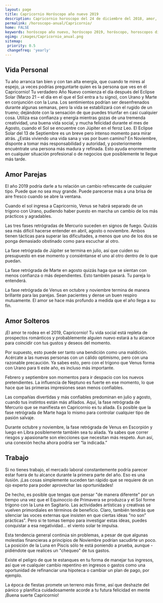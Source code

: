 ```yaml
---
layout: page
title: Capricornio Horóscopo año nuevo 2019 
description: Capricornio horoscopo del 24 de diciembre del 2018, amor, trabajo, vida personal. Todas las predicciones para Capricornio gratis. Disfruta este año nuevo.
permalink: /horoscopo-anual/Capricornio/
home: FALSE
keywords: horóscopo año nuevo, horóscopo 2019, horóscopo, horoscopos diarios gratis del dia de hoy, horóscopo diario gratis,horóscopo ano nuevo 2019, horóscopo esperanza gracia, horoscopo Capricornio 2019, horoscop, horóscopos gratis, horoscopo Capricornio, horoscopo Capricornio 2019 gratis, Tarot, Astrologia, Zodíaco, Capricornio, horoscopo gratis,tarot en femenino,videncia gratuita,horoscopos gratuitos,horóscopos, astrologia,videncia gratis
ogimg: /images/Capricornio_anual.png
sitemap:
 priority: 0.5
 changefreq: 'yearly'
---
```




## Vida Personal

Tu año arranca tan bien y con tan alta energía, que cuando te mires al espejo, ¡a veces podrías preguntarte quien es la persona que ves en él Capricornio!
Tu verdadero Año Nuevo comienza el día después del Eclipse Solar (Marzo 21 – el día en el que el Sol entra a tu signo), con Urano y Marte en conjunción con la Luna. Los sentimientos podrían ser desenfrenados durante algunas semanas, pero la vida se estabilizará con el rugido de un trueno; dejándote con la sensación de que puedes triunfar  en casi cualquier cosa.
Utiliza esa confianza y energía mientras gozas de una tremenda creatividad, una buena vida social, y mucha felicidad durante el mes de Agosto, cuando el Sol se encuentre con Júpiter en el feroz Leo. 
El Eclipse Solar del 13 de Septiembre es un breve pero intenso momento para mirar atrás. ¿Estás viviendo una vida sana y vas por buen camino? 
En Noviembre, disponte a tomar más responsabilidad y autoridad, y posteriormente encuéntrate una persona más madura y refinada. Esto ayuda enormemente en cualquier situación profesional o de negocios que posiblemente te llegue más tarde.

## Amor Parejas

El año 2019 podría darle a tu relación un cambio refrescante de cualquier tipo. Puede que no sea muy grande. Puede parecerse más a una brisa de aire fresco cuando se abre la ventana. 


Cuando el sol ingresa a Capricornio, Venus se habrá separado de un trígono con Urano, pudiendo haber puesto en marcha un cambio de los más prácticos y agradables.


Las tres fases retrógradas de Mercurio suceden en signos de fuego. Quizás sea más difícil hacerse entender en abril, agosto o noviembre. Ambos tienen tácticas para superar las dificultades, a menos que uno de los dos se ponga demasiado obstinado como para escuchar al otro.


La fase retrógrada de Júpiter se termina en julio, así que cuiden su presupuesto en ese momento y consiéntanse el uno al otro dentro de lo que puedan. 


La fase retrógrada de Marte en agosto quizás haga que se sientan con menos confianza o más dependientes. Esto también pasará. Tu pareja lo entenderá.


La fase retrógrada de Venus en octubre y noviembre termina de manera brillante para las parejas. Sean pacientes y dense un buen respiro mutuamente. El amor se hace más profundo a medida que el año llega a su fin.



## Amor Solteros

¡El amor te rodea en el 2019, Capricornio! Tu vida social está repleta de prospectos románticos y probablemente alguien nuevo estará a tu alcance para coincidir con tus gustos y deseos del momento.


Por supuesto, esto puede ser tanto una bendición como una maldición. Acércate a las nuevas personas con un cálido optimismo, pero con una razonable precaución. Ya sabes esto, pero con el trígono que Venus forma con Urano para ti este año, es incluso más importante.


Febrero y septiembre son momentos para ir despacio con los nuevos pretendientes. La influencia de Neptuno es fuerte en ese momento, lo que hace que las primeras impresiones sean menos confiables. 


Las compañías divertidas y más confiables predominan en julio y agosto, cuando tus instintos están más afilados. Aquí, la fase retrógrada de Mercurio que se manifiesta en Capricornio es tu aliada. Es posible que la fase retrógrada de Marte haga lo mismo para controlar cualquier tipo de pasión salvaje.


Durante octubre y noviembre, la fase retrógrada de Venus en Escorpión y luego en Libra posiblemente también sea tu aliada. Ya sabes que correr riesgos y apasionarte son elecciones que necesitan más respeto. Aun así, una conexión hecha ahora podría ser “la indicada.”


## Trabajo

Si no tienes trabajo, el mercado laboral constantemente podría parecer estar fuera de tu alcance durante la primera parte del año. Eso es una ilusión. ¡Las cosas simplemente suceden tan rápido que se requiere de un ojo experto para poder aprovechar las oportunidades!


De hecho, es posible que tengas que pensar "de manera diferente" por un tiempo una vez que el Equinoccio de Primavera se produzca y el Sol forme trígono con la Luna en Sagitario. Las actividades artísticas y creativas se vuelven primordiales en términos de beneficio. Claro, también tendrás que silenciar las voces externas que insisten en que ciertas ideas "no son” prácticas". Pero si te tomas tiempo para investigar estas ideas, puedes conquistar a esa negatividad... el viento solar te impulsa.


Esta tendencia general continúa sin problemas, a pesar de que algunas molestias financieras a principios de Noviembre podrían sacudirte un poco. La posición de la Luna en Piscis sólo te está poniendo a prueba, aunque - pidiéndote que realices un "chequeo" de tus gastos.


Existe el peligro de que te estanques en tu forma de manejar tus ingresos, así que ve cualquier cambio repentino en ingresos o gastos como una oportunidad de refinanciar una hipoteca o cambiar un plan de pago, por ejemplo.


La época de fiestas promete un terreno más firme, así que deshazte del pánico y planifica cuidadosamente acorde a tu futura felicidad en mente ¡Buena suerte Capricornio!
